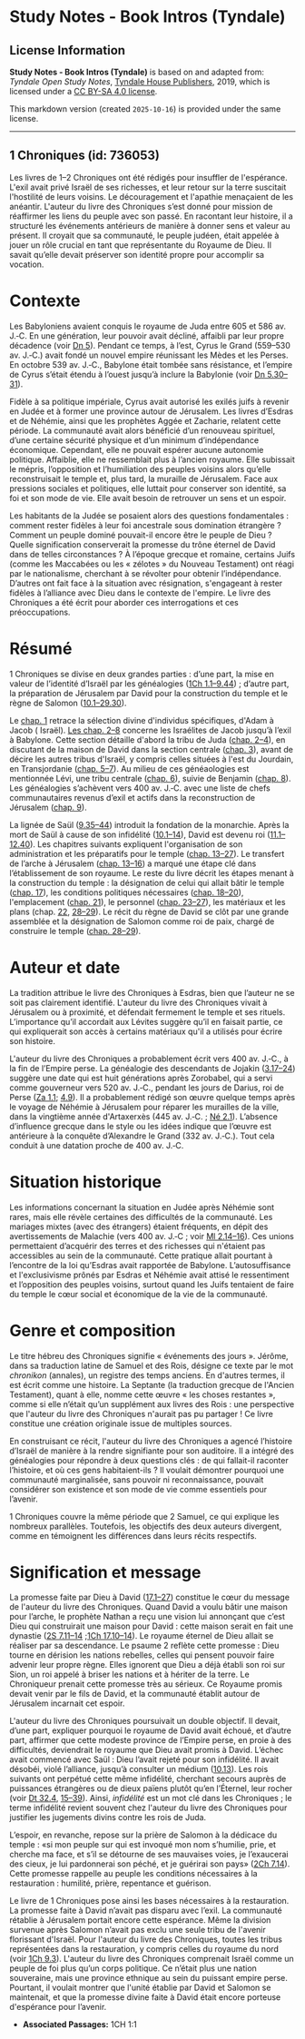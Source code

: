# Study Notes - Book Intros (Tyndale)

## License Information

**Study Notes - Book Intros (Tyndale)** is based on and adapted from: _Tyndale Open Study Notes_, [Tyndale House Publishers](https://tyndaleopenresources.com/), 2019, which is licensed under a [CC BY-SA 4.0 license](https://creativecommons.org/licenses/by-sa/4.0/legalcode.en).

This markdown version (created `2025-10-16`) is provided under the same license.



--------------------------------

## 1 Chroniques (id: 736053)

Les livres de 1–2 Chroniques ont été rédigés pour insuffler de l'espérance. L'exil avait privé Israël de ses richesses, et leur retour sur la terre suscitait l'hostilité de leurs voisins. Le découragement et l'apathie menaçaient de les anéantir. L'auteur du livre des Chroniques s’est donné pour mission de réaffirmer les liens du peuple avec son passé. En racontant leur histoire, il a structuré les événements antérieurs de manière à donner sens et valeur au présent. Il croyait que sa communauté, le peuple judéen, était appelée à jouer un rôle crucial en tant que représentante du Royaume de Dieu. Il savait qu’elle devait préserver son identité propre pour accomplir sa vocation.

Contexte
========

Les Babyloniens avaient conquis le royaume de Juda entre 605 et 586 av. J.‑C. En une génération, leur pouvoir avait décliné, affaibli par leur propre décadence (voir [Dn 5](https://ref.ly/Dan5:1-Dan5:31)). Pendant ce temps, à l’est, Cyrus le Grand (559–530 av. J.‑C.) avait fondé un nouvel empire réunissant les Mèdes et les Perses. En octobre 539 av. J.‑C., Babylone était tombée sans résistance, et l’empire de Cyrus s’était étendu à l’ouest jusqu’à inclure la Babylonie (voir [Dn 5\.30–31](https://ref.ly/Dan5:30-Dan5:31)).

Fidèle à sa politique impériale, Cyrus avait autorisé les exilés juifs à revenir en Judée et à former une province autour de Jérusalem. Les livres d’Esdras et de Néhémie, ainsi que les prophètes Aggée et Zacharie, relatent cette période. La communauté avait alors bénéficié d’un renouveau spirituel, d’une certaine sécurité physique et d’un minimum d’indépendance économique. Cependant, elle ne pouvait espérer aucune autonomie politique. Affaiblie, elle ne ressemblait plus à l’ancien royaume. Elle subissait le mépris, l’opposition et l’humiliation des peuples voisins alors qu’elle reconstruisait le temple et, plus tard, la muraille de Jérusalem. Face aux pressions sociales et politiques, elle luttait pour conserver son identité, sa foi et son mode de vie. Elle avait besoin de retrouver un sens et un espoir.

Les habitants de la Judée se posaient alors des questions fondamentales : comment rester fidèles à leur foi ancestrale sous domination étrangère ? Comment un peuple dominé pouvait\-il encore être le peuple de Dieu ? Quelle signification conserverait la promesse du trône éternel de David dans de telles circonstances ? À l’époque grecque et romaine, certains Juifs (comme les Maccabées ou les « zélotes » du Nouveau Testament) ont réagi par le nationalisme, cherchant à se révolter pour obtenir l’indépendance. D’autres ont fait face à la situation avec résignation, s'engageant à rester fidèles à l’alliance avec Dieu dans le contexte de l'empire. Le livre des Chroniques a été écrit pour aborder ces interrogations et ces préoccupations.

Résumé
======

1 Chroniques se divise en deux grandes parties : d’une part, la mise en valeur de l’identité d’Israël par les généalogies ([1Ch 1\.1–9\.44](https://ref.ly/1Chr1:1-1Chr9:44)) ; d’autre part, la préparation de Jérusalem par David pour la construction du temple et le règne de Salomon ([10\.1–29\.30](https://ref.ly/1Chr10:1-1Chr29:30)).

Le [chap. 1](https://ref.ly/1Chr1:1-1Chr1:54) retrace la sélection divine d'individus spécifiques, d'Adam à Jacob ( Israël). [Les chap. 2–8](https://ref.ly/1Chr2:1-1Chr8:40) concerne les Israélites de Jacob jusqu’à l’exil à Babylone. Cette section détaille d'abord la tribu de Juda ([chap. 2–4](https://ref.ly/1Chr2:1-1Chr4:43)), en discutant de la maison de David dans la section centrale ([chap. 3](https://ref.ly/1Chr3:1-1Chr3:24)), avant de décire les autres tribus d'Israël, y compris celles situées à l'est du Jourdain, en Transjordanie ([chap. 5–7](https://ref.ly/1Chr5:1-1Chr7:40)). Au milieu de ces généaologies est mentionnée Lévi, une tribu centrale ([chap. 6](https://ref.ly/1Chr6:1-1Chr6:81)), suivie de Benjamin ([chap. 8](https://ref.ly/1Chr8:1-1Chr8:40)). Les généalogies s’achèvent vers 400 av. J.‑C. avec une liste de chefs communautaires revenus d’exil et actifs dans la reconstruction de Jérusalem ([chap. 9](https://ref.ly/1Chr9:1-1Chr9:44)).

La lignée de Saül ([9\.35–44](https://ref.ly/1Chr9:35-1Chr9:44)) introduit la fondation de la monarchie. Après la mort de Saül à cause de son infidélité ([10\.1–14](https://ref.ly/1Chr10:1-1Chr10:14)), David est devenu roi ([11\.1–12\.40](https://ref.ly/1Chr11:1-1Chr12:40)). Les chapitres suivants expliquent l'organisation de son administration et les préparatifs pour le temple ([chap. 13–27](https://ref.ly/1Chr13:1-1Chr27:34)). Le transfert de l’arche à Jérusalem ([chap. 13–16](https://ref.ly/1Chr13:1-1Chr16:43)) a marqué une étape clé dans l’établissement de son royaume. Le reste du livre décrit les étapes menant à la construction du temple : la désignation de celui qui allait bâtir le temple ([chap. 17](https://ref.ly/1Chr17:1-1Chr17:27)), les conditions politiques nécessaires ([chap. 18–20](https://ref.ly/1Chr18:1-1Chr20:8)), l'emplacement ([chap. 21](https://ref.ly/1Chr21:1-1Chr21:30)), le personnel ([chap. 23–27](https://ref.ly/1Chr23:1-1Chr27:34)), les matériaux et les plans (chap. [22](https://ref.ly/1Chr22:1-1Chr22:19), [28–29](https://ref.ly/1Chr28:1-1Chr29:30)). Le récit du règne de David se clôt par une grande assemblée et la désignation de Salomon comme roi de paix, chargé de construire le temple ([chap. 28–29](https://ref.ly/1Chr28:1-1Chr29:30)).

Auteur et date
==============

La tradition attribue le livre des Chroniques à Esdras, bien que l’auteur ne se soit pas clairement identifié. L'auteur du livre des Chroniques vivait à Jérusalem ou à proximité, et défendait fermement le temple et ses rituels. L’importance qu’il accordait aux Lévites suggère qu’il en faisait partie, ce qui expliquerait son accès à certains matériaux qu'il a utilisés pour écrire son histoire.

L'auteur du livre des Chroniques a probablement écrit vers 400 av. J.‑C., à la fin de l’Empire perse. La généalogie des descendants de Jojakin ([3\.17–24](https://ref.ly/1Chr3:17-1Chr3:24)) suggère une date qui est huit générations après Zorobabel, qui a servi comme gouverneur vers 520 av. J.‑C., pendant les jours de Darius, roi de Perse ([Za 1\.1](https://ref.ly/Zech1:1); [4\.9](https://ref.ly/Zech4:9)). Il a probablement rédigé son œuvre quelque temps après le voyage de Néhémie à Jérusalem pour réparer les murailles de la ville, dans la vingtième année d'Artaxerxès (445 av. J.‑C. ; [Né 2\.1](https://ref.ly/Neh2:1)). L’absence d’influence grecque dans le style ou les idées indique que l’œuvre est antérieure à la conquête d’Alexandre le Grand (332 av. J.‑C.). Tout cela conduit à une datation proche de 400 av. J.‑C.

Situation historique
====================

Les informations concernant la situation en Judée après Néhémie sont rares, mais elle révèle certaines des difficultés de la communauté. Les mariages mixtes (avec des étrangers) étaient fréquents, en dépit des avertissements de Malachie (vers 400 av. J.‑C ; voir [Ml 2\.14–16](https://ref.ly/Mal2:14-Mal2:16)). Ces unions permettaient d’acquérir des terres et des richesses qui n'étaient pas accessibles au sein de la communauté. Cette pratique allait pourtant à l’encontre de la loi qu’Esdras avait rapportée de Babylone. L’autosuffisance et l'exclusivisme prônés par Esdras et Néhémie avait attisé le ressentiment et l’opposition des peuples voisins, surtout quand les Juifs tentaient de faire du temple le cœur social et économique de la vie de la communauté.

Genre et composition
====================

Le titre hébreu des Chroniques signifie « événements des jours ». Jérôme, dans sa traduction latine de Samuel et des Rois, désigne ce texte par le mot *chronikon* (annales), un registre des temps anciens. En d'autres termes, il est écrit comme une histoire. La Septante (la traduction grecque de l'Ancien Testament), quant à elle, nomme cette œuvre « les choses restantes », comme si elle n’était qu’un supplément aux livres des Rois : une perspective que l'auteur du livre des Chroniques n'aurait pas pu partager ! Ce livre constitue une création originale issue de multiples sources.

En construisant ce récit, l'auteur du livre des Chroniques a agencé l’histoire d’Israël de manière à la rendre signifiante pour son auditoire. Il a intégré des généalogies pour répondre à deux questions clés : de qui fallait\-il raconter l’histoire, et où ces gens habitaient\-ils ? Il voulait démontrer pourquoi une communauté marginalisée, sans pouvoir ni reconnaissance, pouvait considérer son existence et son mode de vie comme essentiels pour l’avenir.

1 Chroniques couvre la même période que 2 Samuel, ce qui explique les nombreux parallèles. Toutefois, les objectifs des deux auteurs divergent, comme en témoignent les différences dans leurs récits respectifs.

Signification et message
========================

La promesse faite par Dieu à David ([17\.1–27](https://ref.ly/1Chr17:1-1Chr17:27)) constitue le cœur du message de l'auteur du livre des Chroniques. Quand David a voulu bâtir une maison pour l’arche, le prophète Nathan a reçu une vision lui annonçant que c’est Dieu qui construirait une maison pour David : cette maison serait en fait une dynastie ([2S 7\.11–14](https://ref.ly/2Sam7:11-2Sam7:14) ;[1Ch 17\.10–14](https://ref.ly/1Chr17:10-1Chr17:14)). Le royaume éternel de Dieu allait se réaliser par sa descendance. Le psaume 2 reflète cette promesse : Dieu tourne en dérision les nations rebelles, celles qui pensent pouvoir faire advenir leur propre règne. Elles ignorent que Dieu a déjà établi son roi sur Sion, un roi appelé à briser les nations et à hériter de la terre. Le Chroniqueur prenait cette promesse très au sérieux. Ce Royaume promis devait venir par le fils de David, et la communauté établit autour de Jérusalem incarnait cet espoir.

L'auteur du livre des Chroniques poursuivait un double objectif. Il devait, d’une part, expliquer pourquoi le royaume de David avait échoué, et d’autre part, affirmer que cette modeste province de l’Empire perse, en proie à des difficultés, deviendrait le royaume que Dieu avait promis à David. L’échec avait commencé avec Saül : Dieu l’avait rejeté pour son infidélité. Il avait désobéi, violé l’alliance, jusqu’à consulter un médium ([10\.13](https://ref.ly/1Chr10:13)). Les rois suivants ont perpétué cette même infidélité, cherchant secours auprès de puissances étrangères ou de dieux païens plutôt qu’en l’Éternel, leur rocher (voir [Dt 32\.4](https://ref.ly/Deut32:4), [15–39](https://ref.ly/Deut32:15-Deut32:39)). Ainsi, *infidélité* est un mot clé dans les Chroniques ; le terme infidélité revient souvent chez l'auteur du livre des Chroniques pour justifier les jugements divins contre les rois de Juda.

L’espoir, en revanche, repose sur la prière de Salomon à la dédicace du temple : «si mon peuple sur qui est invoqué mon nom s’humilie, prie, et cherche ma face, et s’il se détourne de ses mauvaises voies, je l’exaucerai des cieux, je lui pardonnerai son péché, et je guérirai son pays» ([2Ch 7\.14](https://ref.ly/2Chr7:14)). Cette promesse rappelle au peuple les conditions nécessaires à la restauration : humilité, prière, repentance et guérison.

Le livre de 1 Chroniques pose ainsi les bases nécessaires à la restauration. La promesse faite à David n’avait pas disparu avec l’exil. La communauté rétablie à Jérusalem portait encore cette espérance. Même la division survenue après Salomon n’avait pas exclu une seule tribu de l'avenir florissant d'Israël. Pour l'auteur du livre des Chroniques, toutes les tribus représentées dans la restauration, y compris celles du royaume du nord (voir [1Ch 9\.3](https://ref.ly/1Chr9:3)). L'auteur du livre des Chroniques comprenait Israël comme un peuple de foi plus qu’un corps politique. Ce n’était plus une nation souveraine, mais une province ethnique au sein du puissant empire perse. Pourtant, il voulait montrer que l'unité établie par David et Salomon se maintenait, et que la promesse divine faite à David était encore porteuse d'espérance pour l’avenir.

* **Associated Passages:** 1CH 1:1

